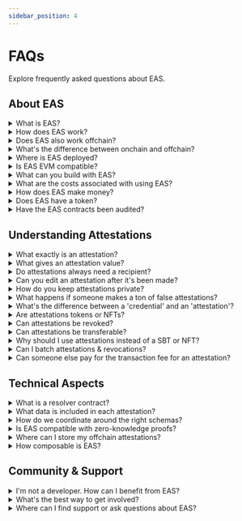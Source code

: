```yaml
---
sidebar_position: 4
---
```


# FAQs
Explore frequently asked questions about EAS.

## About EAS
<details>
<summary>What is EAS?</summary>
EAS (Ethereum Attestation Service) is an infrastructure tool for making attestations onchain or offchain. As a public good, EAS is completely open-source, permissionless, tokenless, and free to use. It's a new primitive for building more trustful interactions online.
</details>

<details>
<summary>How does EAS work?</summary>
EAS is elegantly simple. It runs on two smart contracts. One to register a schema (which is the data topic of the attestation) and another for making attestations with that schema. This allows you to make a digital signature on structured data.  Just from these two primitives you can unlock so many use cases that seemed out of reach before.
</details>

<details>
<summary>Does EAS also work offchain?</summary>
Absolutely. EAS supports both onchain and offchain attestations, providing flexibility based on the specific needs and use cases. You can learn more about when to use onchain versus offchain attestations in the docs.
</details>

<details>
<summary>What's the difference between onchain and offchain?</summary>
With EAS, you can make attestations onchain or offchain. Onchain requires gas to make the attestation. Offchain requires zero gas. Both options have the authenticity of the digital signature and are immutable. We have a dedicated page to understand the differences in our Core Concepts section.
</details>


<details>
<summary>Where is EAS deployed?</summary>
EAS is deploying where builders are building. You can find EAS deployed on the Ethereum mainnet but also on various Layer 2 solutions and testnets.
</details>

<details>
<summary>Is EAS EVM compatible?</summary>
Yes. EAS can be deployed on any chain that is EVM-based.
</details>

<details>
<summary>What can you build with EAS?</summary>
Anywhere you need more trust in who or what you're interacting with online, attestations can play a role. EAS is versatile. Whether you're looking to verify content, establish reputation systems, build voting systems, or create decentralized identity solutions, and beyond... EAS has got you covered. Our documentation offers a ton of inspiration.

</details>

<details>
<summary>What are the costs associated with using EAS?</summary>
EAS is a free service. However, when making onchain attestations, users will incur gas fees, which vary based on network activity, attestation complexity, and the specific chain used. Offchain attestations, on the other hand, are completely gas-free.

</details>

<details>
<summary>How does EAS make money?</summary>
EAS operates as a public good and doesn't generate revenue from its core services. Its funding sources include donations, grants, and retroactive public goods funding.
</details>

<details>
<summary>Does EAS have a token?</summary>
No. EAS is a tokenless protocol and does not have plans to launch a token. Being a tokenless protocol is critical to our design as to remain credibly neutral. This ensures that no one particular group has a financial advantage over another group. 
</details>

<details>
<summary>Have the EAS contracts been audited?</summary>
Yes. To ensure the utmost security and reliability, EAS contracts have undergone a thorough audit by Spearbit, a reputable third-party firm.
</details>

## Understanding Attestations
<details>
<summary>What exactly is an attestation?</summary>
An attestation is simply a digital signature on some structured data. It allows any entity to say something about anything in an authentic and immutable way. Seems abstract right? Well attestations happen all the time offline. Any time an entity wants or needs to make a verified statement about something, attestations play a role. We just haven't had a way to do this online or onchain. 
</details>

<details>
<summary>What gives an attestation value?</summary>
The value of an attestation comes from the relative reputation of the entity making the claim. It's who makes the attestation that gives it value. The immutability and authenticity of a digital signature is what makes them more secure and verifiable. 

</details>

<details>
<summary>Do attestations always need a recipient?</summary>
Not always. For instance, a social media post is essentially an attestation of a statement made by an individual. Recipients are necessary only when the attestation pertains to a specific entity or address.
</details>

<details>
<summary>Can you edit an attestation after it's been made?</summary>
No. Attestations are immutable to maintain their trustworthiness. If modifications are needed, the issuer would typically revoke the original attestation and create a new one.
</details>

<details>
<summary>How do you keep attestations private?</summary>
EAS offers the flexibility of public and private attestations. Depending on the use case, data can be encrypted, kept off-chain, or selectively disclosed using "Private Data Attestations" and Merkle trees.
</details>

<details>
<summary>What happens if someone makes a ton of false attestations?</summary>
False attestations can be challenged or disregarded. The value of an attestation is rooted in the issuer's reputation. Numerous false attestations from a non-credible source would be ignored.
</details>

<details>
<summary>What's the difference between a 'credential' and an 'attestation'?</summary>
A credential is just an attestation from one entity attesting to certain attributes or events about someone else or something. Attestations are more generalized and can be much more than a credential, whereas credentials are not good for all use cases that attestations can solve for. 
</details>

<details>
<summary>Are attestations tokens or NFTs?</summary>
No, attestations differ from tokens or NFTs. They are digital signatures on structured data, signifying a claim or verification. 
</details>

<details>
<summary>Can attestations be revoked?</summary>
Yes. EAS allows the issuer of the attestation to revoke the onchain or offchain attestation. This changes the state of the attestation to "revoked". It does not delete the attestation. The schema can also define if attestations made with that schema are revocable. This allows builders to also create an irrevocable attestation. 
</details>

<details>
<summary>Can attestations be transferable?</summary>
Attestations themselves aren't transferable. However, using the concept of revocation and referenced attestations, a chain of ownership (provenance) and its current state can be established, similar to property title changes.
</details>

<details>
<summary>Why should I use attestations instead of a SBT or NFT?</summary>
While SBTs and NFTs symbolize assets or unique entities, attestations signify claims or verifications. The choice hinges on the need: attestations for trust and verification, and SBTs or NFTs for representing assets. Moreover, SBTs & NFTs lack standardization as every token is its own smart contract address with arbitrary data and structure, posing challenges for interoperability and composability.
</details>

<details>
<summary>Can I batch attestations & revocations?</summary>
Certainly! EAS supports batch attestations and revocations. For a detailed guide, refer to our documentation.
</details>

<details>
<summary>Can someone else pay for the transaction fee for an attestation?</summary>
Yes, through "delegated attestations", you can specify who covers the gas fee, allowing one entity to sign an attestation while another bears the transaction cost.
</details>


## Technical Aspects
<details>
<summary>What is a resolver contract?</summary>
A Resolver Contract is a smart contract linked to a Schema. It ensures that attestations adhere to specific rules or logic before finalization. This feature introduces additional functionalities to schemas, such as user allowlists or conditional NFT minting and much more. Any smart contract logic.
</details>

<details>
<summary>What data is included in each attestation?</summary>
Each attestation has the following struct:
<ul>
<li>uid: The unique identifier of the attestation. </li>
<li>schema: The schema identifier associated with the attestation.</li>
<li>refUID: The reference UID of the attestation, if any.</li>
<li>time: The Unix timestamp when the attestation was created.</li>
<li>expirationTime: The Unix timestamp when the attestation expires (0 for no expiration).</li>
<li>revocationTime: The Unix timestamp when the attestation was revoked, if applicable.</li>
<li>recipient: The Ethereum address of the recipient of the attestation.</li>
<li>attester: The Ethereum address of the attester who created the attestation.</li>
<li>revocable: A boolean indicating whether the attestation is revocable or not.</li>
<li>data: The attestation data in bytes format.</li>
</ul>
</details>

<details>
<summary>How do we coordinate around the right schemas?</summary>
EAS does not presuppose the right schemas for a use case. It's up to the community to coordinate and decide which schemas to use for a particular use case. To help foster this discussion, we have created a dedicated EAS forum at https://forum.attest.sh.
</details>


<details>
<summary>Is EAS compatible with zero-knowledge proofs?</summary>
Yes, EAS can be used with zero-knowledge proofs to prove attestations without revealing the underlying data, enhancing privacy.
</details>

<details>
<summary>Where can I store my offchain attestations?</summary>
Off-chain attestations can reside in private databases, decentralized storage systems, or any secure storage medium. The EAS Explorer offers a way for making offchain attestations public, pinning, and indexing the data. Integration with Ceramic and other storage networks is also underway.
</details>

<details>
<summary>How composable is EAS?</summary>
EAS is extremely composable, thanks to the refUID feature, which facilitates the creation of a web of referenced attestations. This provides richer context to attestations. Additionally, the shared use of similar schemas enhances EAS's composability.
</details>

## Community & Support
<details>
<summary>I'm not a developer. How can I benefit from EAS?</summary>
Even if you're not technically inclined, grasping the concept of attestations and their role in enhancing digital trust can be advantageous. As EAS evolves, expect more intuitive applications built on it. Plus, we've crafted no-code tools for non-developers to design schemas and create attestations. All you need is a digital wallet!
</details>

<details>
<summary>What's the best way to get involved?</summary>
Engage with our community channels, contribute to our open-source initiatives, partake in discussions, or simply advocate for EAS.
</details>

<details>
<summary>Where can I find support or ask questions about EAS?</summary>
Our dedicated forum and community channels are your go-to places for any questions, technical assistance, or discussions about EAS.
</details>
